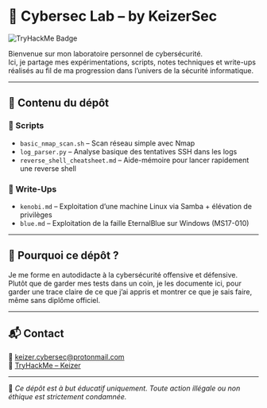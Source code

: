 # 🧠 Cybersec Lab – by KeizerSec

![TryHackMe Badge](https://tryhackme-badges.s3.amazonaws.com/Keizer.png)

Bienvenue sur mon laboratoire personnel de cybersécurité.  
Ici, je partage mes expérimentations, scripts, notes techniques et write-ups réalisés au fil de ma progression dans l’univers de la sécurité informatique.

---

## 📄 Contenu du dépôt

### 🔧 Scripts
- `basic_nmap_scan.sh` – Scan réseau simple avec Nmap
- `log_parser.py` – Analyse basique des tentatives SSH dans les logs
- `reverse_shell_cheatsheet.md` – Aide-mémoire pour lancer rapidement une reverse shell

### 🧠 Write-Ups
- `kenobi.md` – Exploitation d’une machine Linux via Samba + élévation de privilèges
- `blue.md` – Exploitation de la faille EternalBlue sur Windows (MS17-010)

---

## 🎯 Pourquoi ce dépôt ?

Je me forme en autodidacte à la cybersécurité offensive et défensive.  
Plutôt que de garder mes tests dans un coin, je les documente ici, pour garder une trace claire de ce que j’ai appris et montrer ce que je sais faire, même sans diplôme officiel.

---

## 📬 Contact

📧 keizer.cybersec@protonmail.com  
🔗 [TryHackMe – Keizer](https://tryhackme.com/p/Keizer)

---

🚨 *Ce dépôt est à but éducatif uniquement. Toute action illégale ou non éthique est strictement condamnée.*
